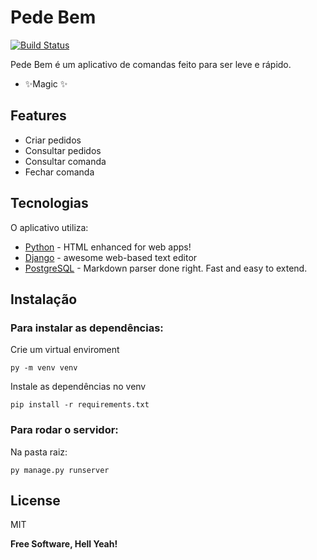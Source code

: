 # Pede Bem

[![Build Status](https://travis-ci.org/joemccann/dillinger.svg?branch=master)](https://travis-ci.org/joemccann/dillinger)

Pede Bem é um aplicativo de comandas feito para ser leve e rápido.

- ✨Magic ✨

## Features

- Criar pedidos
- Consultar pedidos
- Consultar comanda
- Fechar comanda

## Tecnologias

O aplicativo utiliza:

- [Python] - HTML enhanced for web apps!
- [Django] - awesome web-based text editor
- [PostgreSQL] - Markdown parser done right. Fast and easy to extend.


## Instalação

### Para instalar as dependências:
Crie um virtual enviroment
```
py -m venv venv
```
Instale as dependências no venv
```
pip install -r requirements.txt
```

### Para rodar o servidor: 
Na pasta raiz:
```
py manage.py runserver
```

## License

MIT

**Free Software, Hell Yeah!**

[//]: # (These are reference links used in the body of this note and get stripped out when the markdown processor does its job. There is no need to format nicely because it shouldn't be seen. Thanks SO - http://stackoverflow.com/questions/4823468/store-comments-in-markdown-syntax)

   [Python]: <https://python.org>
   [Django]: <https://www.djangoproject.com/>
   [PostgreSQL]: <https://www.postgresql.org/>
